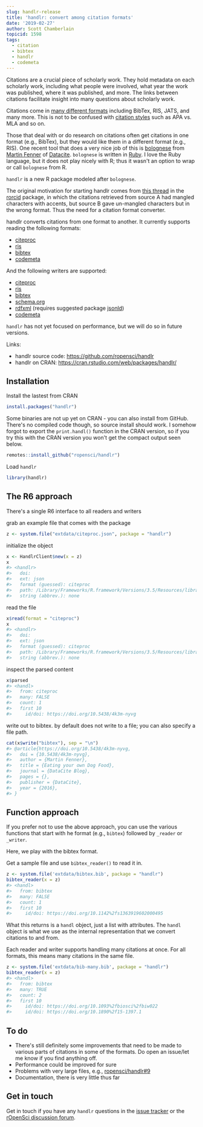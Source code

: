 ```yaml
---
slug: handlr-release
title: 'handlr: convert among citation formats'
date: '2019-02-27'
author: Scott Chamberlain
topicid: 1598
tags:
  - citation
  - bibtex
  - handlr
  - codemeta
---
```




Citations are a crucial piece of scholarly work. They hold metadata on each scholarly work, including what people were involved, what year the work was published, where it was published, and more. The links between citations facilitate insight into many questions about scholarly work.

Citations come in [many different formats](https://github.com/datacite/bolognese#features) including BibTex, RIS, JATS, and many more. This is not to be confused with [citation styles](https://citationstyles.org/) such as APA vs. MLA and so on.

Those that deal with or do research on citations often get citations in one format (e.g., BibTex), but they would like them in a different format (e.g., RIS). One recent tool that does a very nice job of this is [bolognese](https://github.com/datacite/bolognese) from [Martin Fenner](https://github.com/mfenner) of [Datacite](https://datacite.org/). `bolognese` is written in [Ruby](https://www.ruby-lang.org/en/). I love the Ruby language, but it does not play nicely with R; thus it wasn't an option to wrap or call `bolognese` from R.

`handlr` is a new R package modeled after `bolognese`. 

The original motivation for starting handlr comes from [this thread](https://github.com/ropensci/rorcid/issues/51) in the [rorcid][] package, in which the citations retrieved from source A had mangled characters with accents, but source B gave un-mangled characters but in the wrong format. Thus the need for a citation format converter.

handlr converts citations from one format to another. It currently supports reading the following formats:

- [citeproc][]
- [ris][]
- [bibtex][]
- [codemeta][]

And the following writers are supported:

- [citeproc][]
- [ris][]
- [bibtex][]
- [schema.org][]
- [rdfxml][] (requires suggested package [jsonld][])
- [codemeta][]

`handlr` has not yet focused on performance, but we will do so in future versions.



Links:

* handlr source code: <https://github.com/ropensci/handlr>
* handlr on CRAN: <https://cran.rstudio.com/web/packages/handlr/>




## Installation

Install the lastest from CRAN


```r
install.packages("handlr")
```

Some binaries are not up yet on CRAN - you can also install from GitHub.
There's no compiled code though, so source install should work.
I somehow forgot to export the `print.handl()` function in the CRAN version, so 
if you try this with the CRAN version you won't get the compact output seen below.


```r
remotes::install_github("ropensci/handlr")
```

Load `handlr`


```r
library(handlr)
```



## The R6 approach

There's a single R6 interface to all readers and writers

grab an example file that comes with the package


```r
z <- system.file("extdata/citeproc.json", package = "handlr")
```

initialize the object


```r
x <- HandlrClient$new(x = z)
x
#> <handlr> 
#>   doi: 
#>   ext: json
#>   format (guessed): citeproc
#>   path: /Library/Frameworks/R.framework/Versions/3.5/Resources/library/handlr/extdata/citeproc.json
#>   string (abbrev.): none
```

read the file


```r
x$read(format = "citeproc")
x
#> <handlr> 
#>   doi: 
#>   ext: json
#>   format (guessed): citeproc
#>   path: /Library/Frameworks/R.framework/Versions/3.5/Resources/library/handlr/extdata/citeproc.json
#>   string (abbrev.): none
```

inspect the parsed content


```r
x$parsed
#> <handl> 
#>   from: citeproc
#>   many: FALSE
#>   count: 1
#>   first 10 
#>     id/doi: https://doi.org/10.5438/4k3m-nyvg
```

write out to bibtex. by default does not write to a file; you can 
also specify a file path.


```r
cat(x$write("bibtex"), sep = "\n")
#> @article{https://doi.org/10.5438/4k3m-nyvg,
#>   doi = {10.5438/4k3m-nyvg},
#>   author = {Martin Fenner},
#>   title = {Eating your own Dog Food},
#>   journal = {DataCite Blog},
#>   pages = {},
#>   publisher = {DataCite},
#>   year = {2016},
#> }
```

## Function approach

If you prefer not to use the above approach, you can use the various
functions that start with he format (e.g., `bibtex`) followed by 
`_reader` or `_writer`.

Here, we play with the bibtex format. 

Get a sample file and use `bibtex_reader()` to read it in.


```r
z <- system.file('extdata/bibtex.bib', package = "handlr")
bibtex_reader(x = z)
#> <handl> 
#>   from: bibtex
#>   many: FALSE
#>   count: 1
#>   first 10 
#>     id/doi: https://doi.org/10.1142%2fs1363919602000495
```

What this returns is a `handl` object, just a list with attributes.
The `handl` object is what we use as the internal representation that we 
convert citations to and from.

Each reader and writer supports handling many citations at once. For all
formats, this means many citations in the same file. 


```r
z <- system.file('extdata/bib-many.bib', package = "handlr")
bibtex_reader(x = z)
#> <handl> 
#>   from: bibtex
#>   many: TRUE
#>   count: 2
#>   first 10 
#>     id/doi: https://doi.org/10.1093%2fbiosci%2fbiw022
#>     id/doi: https://doi.org/10.1890%2f15-1397.1
```



## To do

- There's still definitely some improvements that need to be made to various parts of citations in some of the formats. Do open an issue/let me know if you find anything off. 
- Performance could be improved for sure
- Problems with very large files, e.g., [ropensci/handlr#9](https://github.com/ropensci/handlr/issues/9)
- Documentation, there is very little thus far



## Get in touch

Get in touch if you have any `handlr` questions in the 
[issue tracker](https://github.com/ropensci/handlr/issues) or the 
[rOpenSci discussion forum](https://discuss.ropensci.org/).


[handlr]: https://github.com/ropensci/handlr
[jsonld]: https://github.com/ropensci/jsonld/
[codemeta]: https://codemeta.github.io/
[citeproc]: https://en.wikipedia.org/wiki/CiteProc
[ris]: https://en.wikipedia.org/wiki/RIS_(file_format)
[bibtex]: http://www.bibtex.org/
[schema.org]: https://schema.org/
[rdfxml]: https://en.wikipedia.org/wiki/RDF/XML
[rorcid]: https://github.com/ropensci/rorcid
